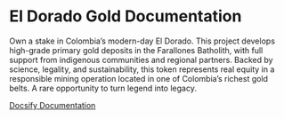# El Dorado Gold Documentation
Own a stake in Colombia’s modern-day El Dorado. This project develops high-grade primary gold deposits in the Farallones Batholith, with full support from indigenous communities and regional partners. Backed by science, legality, and sustainability, this token represents real equity in a responsible mining operation located in one of Colombia’s richest gold belts. A rare opportunity to turn legend into legacy.

[Docsify Documentation](https://docsify.js.org/)
